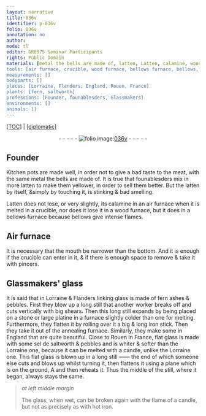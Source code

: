 ```yaml
---
layout: narrative
title: 036v
identifier: p-036v
folio: 036v
annotation: no
author:
mode: tl
editor: GR8975 Seminar Participants
rights: Public Domain
materials: [metal the bells are made of, latten, Latten, calamine, wood, Glassmakers' glass, linking glass, fern ashes, pebbles, stone, iron, flat glass, saltworth, glass]
tools: [air furnace, crucible, wood furnace, bellows furnace, bellows, Air furnace, pincers, stone, platine, furnace, iron stick, candle, plane, hot iron]
measurements: []
bodyparts: []
places: [Lorraine, Flanders, England, Rouen, France]
plants: [fern, saltworth]
professions: [Founder, founablesders, Glassmakers]
environments: []
animals: []
---
```


 <p><a href="{{ site.baseurl }}/translation/">[TOC]</a> | <a href="{{ site.baseurl }}/texts/p-036v_tc/" target="_blank">[diplomatic]</a></p><div class="folio" align="center">- - - - - <a href="http://gallica.bnf.fr/ark:/12148/btv1b10500001g/f78.image" target="_blank"><img src="https://cu-mkp.github.io/2017-workshop-edition/assets/photo-icon.png" alt="folio image: " style="display:inline-block; margin-bottom:-3px;"/>036v</a> - - - - - </div>  
  

## <span class="pro">Founder</span>

 
Kitchen pots are made well, in order not to give a <span class="sn">bad taste to the meat</span>, with the same <span class="m">metal the bells are made of</span>. It is true that <span class="pro">foun<span class="del">ables</span><span class="add">ders</span></span> mix in more <span class="m">latten</span> to make them yellower, in order to sell them better. But the <span class="m">latten</span> by itself, &simply by touching it, is <span class="sn">stinking</span> & <span class="sn">bad smelling</span>.
 
<span class="m">Latten</span> does not lose, or very slightly, its <span class="m">calamine</span> in an <span class="tl">air furnace</span> when it is melted in a <span class="tl">crucible</span>, nor does it lose it in a <span class="tl"><span class="m">wood</span> furnace</span>, but it does in a <span class="tl">bellows furnace</span> because <span class="tl">bellows</span> give intense flames.
 
 
  

## <span class="tl">Air furnace</span>

 
It is necessary that the mouth be narrower than the bottom. And it is enough if the <span class="tl">crucible</span> can enter in it, & if there is enough space to remove & take it with <span class="tl">pincers</span>.
 
 
  

## <span class="m"><span class="pro">Glassmakers</span>' glass</span>

 
It is said that in <span class="pl">Lorraine</span> & <span class="pl">Flanders</span> <span class="m">linking glass</span> is made of <span class="m"><span class="pa">fern</span> ashes</span> & <span class="m">pebbles</span>. First they blow up a long still that another worker breaks off and cuts vertically with big shears. Then this long still expands by being placed on a <span class="tl"><span class="m">stone</span></span> or large <span class="tl">platine</span> in a <span class="tl">furnace</span> slightly colder than one for melting. Furthermore, they flatten it by rolling <span class="sup">over</span> it a big & long <span class="tl"><span class="m">iron</span> stick</span>. Then they take it out of the annealing <span class="tl">furnace</span>. Similarly, they make some in <span class="pl">England</span> that are quite beautiful. Close to <span class="pl">Rouen</span> in <span class="pl">France</span>, <span class="m">flat glass</span> is made with some <span class="del">sel de</span> <span class="m"><span class="pa">saltworth</span></span> & <span class="m">pebbles</span> and is whiter & softer than the <span class="pl">Lorraine</span> one, because it can be melted with a <span class="tl">candle</span>, unlike the <span class="pl">Lorraine</span> one. This <span class="m">flat glass</span> is blown up in a long still —— the end of which someone else cuts and blows up whilst turning it, then flattens it using a <span class="tl">plane</span> which is on the ground, <span class="del">A</span> and then reheats it. Thus the middle of the still, where it began, always stays the same.
 
> *at left middle margin*
> 
> 
> The <span class="m">glass</span>, when wet, can be broken again with the flame of a <span class="tl">candle</span>, but not as precisely as with <span class="tl">hot <span class="m">iron</span></span>.
 
 